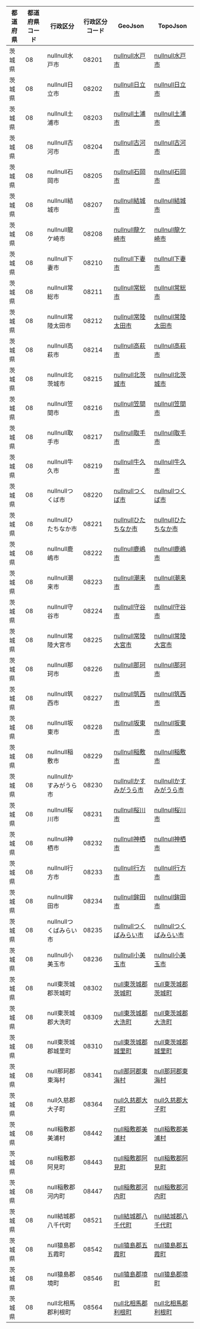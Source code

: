 | 都道府県 | 都道府県コード | 行政区分 | 行政区分コード | GeoJson | TopoJson |
|-----------|--------------|--------- |--------------|------|------|
| 茨城県 | 08 | nullnull水戸市 | 08201 | [nullnull水戸市](/geojson/cities/08/08201.json) | [nullnull水戸市](/topojson/cities/08/08201.topojson) |
| 茨城県 | 08 | nullnull日立市 | 08202 | [nullnull日立市](/geojson/cities/08/08202.json) | [nullnull日立市](/topojson/cities/08/08202.topojson) |
| 茨城県 | 08 | nullnull土浦市 | 08203 | [nullnull土浦市](/geojson/cities/08/08203.json) | [nullnull土浦市](/topojson/cities/08/08203.topojson) |
| 茨城県 | 08 | nullnull古河市 | 08204 | [nullnull古河市](/geojson/cities/08/08204.json) | [nullnull古河市](/topojson/cities/08/08204.topojson) |
| 茨城県 | 08 | nullnull石岡市 | 08205 | [nullnull石岡市](/geojson/cities/08/08205.json) | [nullnull石岡市](/topojson/cities/08/08205.topojson) |
| 茨城県 | 08 | nullnull結城市 | 08207 | [nullnull結城市](/geojson/cities/08/08207.json) | [nullnull結城市](/topojson/cities/08/08207.topojson) |
| 茨城県 | 08 | nullnull龍ケ崎市 | 08208 | [nullnull龍ケ崎市](/geojson/cities/08/08208.json) | [nullnull龍ケ崎市](/topojson/cities/08/08208.topojson) |
| 茨城県 | 08 | nullnull下妻市 | 08210 | [nullnull下妻市](/geojson/cities/08/08210.json) | [nullnull下妻市](/topojson/cities/08/08210.topojson) |
| 茨城県 | 08 | nullnull常総市 | 08211 | [nullnull常総市](/geojson/cities/08/08211.json) | [nullnull常総市](/topojson/cities/08/08211.topojson) |
| 茨城県 | 08 | nullnull常陸太田市 | 08212 | [nullnull常陸太田市](/geojson/cities/08/08212.json) | [nullnull常陸太田市](/topojson/cities/08/08212.topojson) |
| 茨城県 | 08 | nullnull高萩市 | 08214 | [nullnull高萩市](/geojson/cities/08/08214.json) | [nullnull高萩市](/topojson/cities/08/08214.topojson) |
| 茨城県 | 08 | nullnull北茨城市 | 08215 | [nullnull北茨城市](/geojson/cities/08/08215.json) | [nullnull北茨城市](/topojson/cities/08/08215.topojson) |
| 茨城県 | 08 | nullnull笠間市 | 08216 | [nullnull笠間市](/geojson/cities/08/08216.json) | [nullnull笠間市](/topojson/cities/08/08216.topojson) |
| 茨城県 | 08 | nullnull取手市 | 08217 | [nullnull取手市](/geojson/cities/08/08217.json) | [nullnull取手市](/topojson/cities/08/08217.topojson) |
| 茨城県 | 08 | nullnull牛久市 | 08219 | [nullnull牛久市](/geojson/cities/08/08219.json) | [nullnull牛久市](/topojson/cities/08/08219.topojson) |
| 茨城県 | 08 | nullnullつくば市 | 08220 | [nullnullつくば市](/geojson/cities/08/08220.json) | [nullnullつくば市](/topojson/cities/08/08220.topojson) |
| 茨城県 | 08 | nullnullひたちなか市 | 08221 | [nullnullひたちなか市](/geojson/cities/08/08221.json) | [nullnullひたちなか市](/topojson/cities/08/08221.topojson) |
| 茨城県 | 08 | nullnull鹿嶋市 | 08222 | [nullnull鹿嶋市](/geojson/cities/08/08222.json) | [nullnull鹿嶋市](/topojson/cities/08/08222.topojson) |
| 茨城県 | 08 | nullnull潮来市 | 08223 | [nullnull潮来市](/geojson/cities/08/08223.json) | [nullnull潮来市](/topojson/cities/08/08223.topojson) |
| 茨城県 | 08 | nullnull守谷市 | 08224 | [nullnull守谷市](/geojson/cities/08/08224.json) | [nullnull守谷市](/topojson/cities/08/08224.topojson) |
| 茨城県 | 08 | nullnull常陸大宮市 | 08225 | [nullnull常陸大宮市](/geojson/cities/08/08225.json) | [nullnull常陸大宮市](/topojson/cities/08/08225.topojson) |
| 茨城県 | 08 | nullnull那珂市 | 08226 | [nullnull那珂市](/geojson/cities/08/08226.json) | [nullnull那珂市](/topojson/cities/08/08226.topojson) |
| 茨城県 | 08 | nullnull筑西市 | 08227 | [nullnull筑西市](/geojson/cities/08/08227.json) | [nullnull筑西市](/topojson/cities/08/08227.topojson) |
| 茨城県 | 08 | nullnull坂東市 | 08228 | [nullnull坂東市](/geojson/cities/08/08228.json) | [nullnull坂東市](/topojson/cities/08/08228.topojson) |
| 茨城県 | 08 | nullnull稲敷市 | 08229 | [nullnull稲敷市](/geojson/cities/08/08229.json) | [nullnull稲敷市](/topojson/cities/08/08229.topojson) |
| 茨城県 | 08 | nullnullかすみがうら市 | 08230 | [nullnullかすみがうら市](/geojson/cities/08/08230.json) | [nullnullかすみがうら市](/topojson/cities/08/08230.topojson) |
| 茨城県 | 08 | nullnull桜川市 | 08231 | [nullnull桜川市](/geojson/cities/08/08231.json) | [nullnull桜川市](/topojson/cities/08/08231.topojson) |
| 茨城県 | 08 | nullnull神栖市 | 08232 | [nullnull神栖市](/geojson/cities/08/08232.json) | [nullnull神栖市](/topojson/cities/08/08232.topojson) |
| 茨城県 | 08 | nullnull行方市 | 08233 | [nullnull行方市](/geojson/cities/08/08233.json) | [nullnull行方市](/topojson/cities/08/08233.topojson) |
| 茨城県 | 08 | nullnull鉾田市 | 08234 | [nullnull鉾田市](/geojson/cities/08/08234.json) | [nullnull鉾田市](/topojson/cities/08/08234.topojson) |
| 茨城県 | 08 | nullnullつくばみらい市 | 08235 | [nullnullつくばみらい市](/geojson/cities/08/08235.json) | [nullnullつくばみらい市](/topojson/cities/08/08235.topojson) |
| 茨城県 | 08 | nullnull小美玉市 | 08236 | [nullnull小美玉市](/geojson/cities/08/08236.json) | [nullnull小美玉市](/topojson/cities/08/08236.topojson) |
| 茨城県 | 08 | null東茨城郡茨城町 | 08302 | [null東茨城郡茨城町](/geojson/cities/08/08302.json) | [null東茨城郡茨城町](/topojson/cities/08/08302.topojson) |
| 茨城県 | 08 | null東茨城郡大洗町 | 08309 | [null東茨城郡大洗町](/geojson/cities/08/08309.json) | [null東茨城郡大洗町](/topojson/cities/08/08309.topojson) |
| 茨城県 | 08 | null東茨城郡城里町 | 08310 | [null東茨城郡城里町](/geojson/cities/08/08310.json) | [null東茨城郡城里町](/topojson/cities/08/08310.topojson) |
| 茨城県 | 08 | null那珂郡東海村 | 08341 | [null那珂郡東海村](/geojson/cities/08/08341.json) | [null那珂郡東海村](/topojson/cities/08/08341.topojson) |
| 茨城県 | 08 | null久慈郡大子町 | 08364 | [null久慈郡大子町](/geojson/cities/08/08364.json) | [null久慈郡大子町](/topojson/cities/08/08364.topojson) |
| 茨城県 | 08 | null稲敷郡美浦村 | 08442 | [null稲敷郡美浦村](/geojson/cities/08/08442.json) | [null稲敷郡美浦村](/topojson/cities/08/08442.topojson) |
| 茨城県 | 08 | null稲敷郡阿見町 | 08443 | [null稲敷郡阿見町](/geojson/cities/08/08443.json) | [null稲敷郡阿見町](/topojson/cities/08/08443.topojson) |
| 茨城県 | 08 | null稲敷郡河内町 | 08447 | [null稲敷郡河内町](/geojson/cities/08/08447.json) | [null稲敷郡河内町](/topojson/cities/08/08447.topojson) |
| 茨城県 | 08 | null結城郡八千代町 | 08521 | [null結城郡八千代町](/geojson/cities/08/08521.json) | [null結城郡八千代町](/topojson/cities/08/08521.topojson) |
| 茨城県 | 08 | null猿島郡五霞町 | 08542 | [null猿島郡五霞町](/geojson/cities/08/08542.json) | [null猿島郡五霞町](/topojson/cities/08/08542.topojson) |
| 茨城県 | 08 | null猿島郡境町 | 08546 | [null猿島郡境町](/geojson/cities/08/08546.json) | [null猿島郡境町](/topojson/cities/08/08546.topojson) |
| 茨城県 | 08 | null北相馬郡利根町 | 08564 | [null北相馬郡利根町](/geojson/cities/08/08564.json) | [null北相馬郡利根町](/topojson/cities/08/08564.topojson) |
